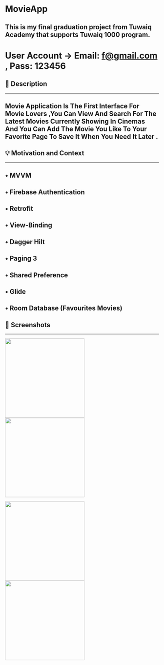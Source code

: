 # MovieApp
<!---  <OWNER> faisalha98 <REPOSITORY> MovieApp. -->
## This is my final graduation project from Tuwaiq Academy that supports Tuwaiq 1000 program.

# User Account ->  Email: f@gmail.com , Pass: 123456

## :scroll: Description
---
## Movie Application Is The First Interface For Movie Lovers ,You Can View And Search For The Latest Movies Currently Showing In Cinemas And You Can Add The Movie You Like To Your Favorite Page To Save It When You Need It Later .


## :bulb: Motivation and Context
---
## •	MVVM
## •	Firebase Authentication
## •	Retrofit
## •	View-Binding
## •	Dagger Hilt 
## •	Paging 3
## •	Shared Preference
## •	Glide
## •	Room Database (Favourites Movies)

## :camera_flash: Screenshots
---
<img src="https://user-images.githubusercontent.com/91477096/149754430-05170843-bbc9-43a1-8edb-265ae62ec729.gif" width="260">  <img src="https://user-images.githubusercontent.com/91477096/149753487-d6f4d8bc-44b1-4409-8a64-1a3d00ca1faf.gif" width="260"> 

<img src="https://user-images.githubusercontent.com/91477096/149754689-2549aa89-40ef-4f0c-ab9b-279d0edb4b25.gif" width="260"> <img src="https://user-images.githubusercontent.com/91477096/149755952-093c91a3-f680-483d-b2ac-a00bae5cc6e7.gif" width="260">

